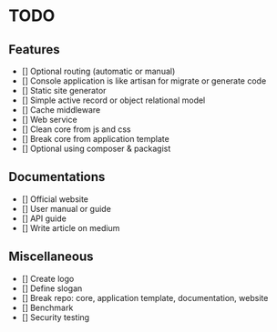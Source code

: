 # TODO

## Features
- [] Optional routing (automatic or manual)
- [] Console application is like artisan for migrate or generate code
- [] Static site generator
- [] Simple active record or object relational model
- [] Cache middleware
- [] Web service
- [] Clean core from js and css
- [] Break core from application template
- [] Optional using composer & packagist

## Documentations
- [] Official website
- [] User manual or guide
- [] API guide
- [] Write article on medium

## Miscellaneous
- [] Create logo
- [] Define slogan
- [] Break repo: core, application template, documentation, website
- [] Benchmark
- [] Security testing
